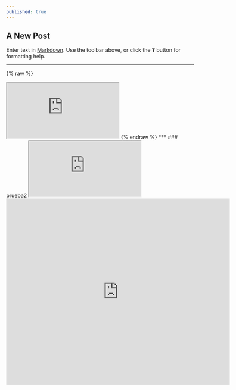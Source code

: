 ```yaml
---
published: true
---
```

## A New Post

Enter text in [Markdown](http://daringfireball.net/projects/markdown/). Use the toolbar above, or click the **?** button for formatting help.
***
{% raw %}
<iframe src="https://docs.google.com/document/d/e/2PACX-1vTFJPewnr91AHOj27XteW3Vn-XvwBnpLdAjISxFpUrBjYuxWmbZTHPiNV4LcKV3ljjHydkc4Sr3PEKN/pub?embedded=true"></iframe>
{% endraw %}
***
### prueba2

<iframe src="https://docs.google.com/document/d/e/2PACX-1vTFJPewnr91AHOj27XteW3Vn-XvwBnpLdAjISxFpUrBjYuxWmbZTHPiNV4LcKV3ljjHydkc4Sr3PEKN/pub?embedded=true"></iframe>

<iframe src="https://docs.google.com/viewer?url=http://infolab.stanford.edu/pub/papers/google.pdf&embedded=true" style="width:600px; height:500px;" frameborder="0"></iframe>
